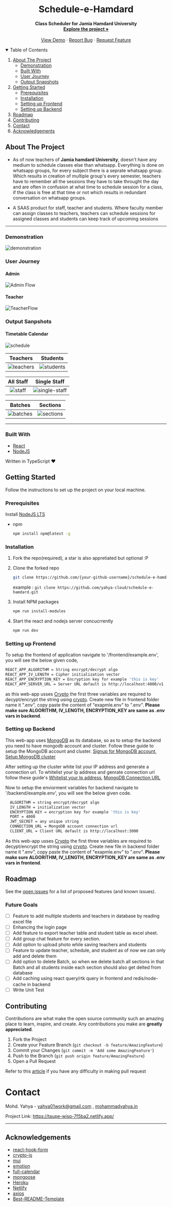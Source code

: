 <!-- PROJECT LOGO -->
<br />
<p align="center">

  <strong>
    <h1 align="center" >Schedule-e-Hamdard</h1>
  </strong>
  
  <p align="center">
    <strong>
      Class Scheduler for Jamia Hamdard University
    </strong>
    <br />
    <a href="https://github.com/yahya-cloud/schedule-e-hamdard"><strong>Explore the project »</strong></a>
    <br />
    <br />
    <a href="https://taupe-wisp-7f5ba2.netlify.app">View Demo</a>
    ·
    <a href="https://github.com/yahya-cloud/schedule-e-hamdard/issues">Report Bug</a>
    ·
    <a href="https://github.com/yahya-cloud/schedule-e-hamdard/issues">Request Feature</a>
  </p>
</p>

<!-- TABLE OF CONTENTS -->
<details open="open">
  <summary>Table of Contents</summary>
  <ol>
    <li>
      <a href="#about-the-project">About The Project</a>
      <ul>
        <li><a href="#demonstration">Demonstration</a></li>
        <li><a href="#built-with">Built With</a></li>
        <li><a href="#user-journey">User Journey</a></li>
        <li><a href="#output-sanpshots">Output Snapshots</a></li>
      </ul>
    </li>
    <li>
      <a href="#getting-started">Getting Started</a>
      <ul>
        <li><a href="#prerequisites">Prerequisites</a></li>
        <li><a href="#installation">Installation</a></li>
        <li><a href="#setting-up-frontend">Setting up Frontend</a></li>
        <li><a href="#setting-up-backend">Setting up Backend</a></li>
      </ul>
    </li>
    <li><a href="#roadmap">Roadmap</a></li>
    <li><a href="#contributing">Contributing</a></li>
    <li><a href="#contact">Contact</a></li>
    <li><a href="#acknowledgements">Acknowledgements</a></li>
  </ol>
</details>

## About The Project

- As of now teachers of <strong>Jamia hamdard University</strong>, doesn't have any medium to schedule classes else than whatsapp. Everything is done on whatsapp groups, for every subject there is a seprate whatsapp group. Which results in creation of multiple group's every semester, teachers have to remember all the sessions they have to take throught the day and are often in confusion at what time to schedule session for a class, if the class is free at that time or not which results in redundant conversation on whatsapp groups.

- A SAAS product for staff, teacher and students. Where faculty member can assign classes to teachers, teachers can schedule sessions for assigned classes and students can keep track of upcoming sessions

---

### Demonstration

![demonstration](https://user-images.githubusercontent.com/59670962/177033313-0f86b9e7-b955-4f4b-b9b1-5abcc3cc046c.png)


### User Journey

#### Admin
![Admin Flow](https://user-images.githubusercontent.com/59670962/177749550-9ff6e631-69b1-4456-9be3-167d917254fc.png)


#### Teacher
![TeacherFlow](https://user-images.githubusercontent.com/59670962/177753298-a2d94b32-8e91-4772-906c-82837f8de98c.png)


### Output Sanpshots

#### Timetable Calendar
![schedule](https://user-images.githubusercontent.com/59670962/177036057-6eeaa60e-70fb-4d7f-8018-6cf49cda622e.png)

|                                                      Teachers                                                      |                                                      Students                                                      |
| :----------------------------------------------------------------------------------------------------------------: | :----------------------------------------------------------------------------------------------------------------: |
| ![teachers](https://user-images.githubusercontent.com/59670962/177036171-6772caa2-1df8-4510-8dd6-636e3aec1705.png) | ![students](https://user-images.githubusercontent.com/59670962/177036213-782b78b8-dbd8-4f5b-bc56-129af316b5ba.png) |

|                                                    All Staff                                                    |                                                      Single Staff                                                      |
| :-------------------------------------------------------------------------------------------------------------: | :--------------------------------------------------------------------------------------------------------------------: |
| ![staff](https://user-images.githubusercontent.com/59670962/177048059-8991a5c2-8cc0-40e4-9560-9a2c0c2dfacf.png) | ![single-staff](https://user-images.githubusercontent.com/59670962/177048344-087d7412-b853-437f-8323-8e7710f07cd5.png) |

|                                                      Batches                                                      |                                                      Sections                                                      |
| :---------------------------------------------------------------------------------------------------------------: | :----------------------------------------------------------------------------------------------------------------: |
| ![batches](https://user-images.githubusercontent.com/59670962/177048157-b130f3b1-fade-42b1-9e7a-a23811f9b183.png) | ![sections](https://user-images.githubusercontent.com/59670962/177048231-c2e67b0e-3287-4357-8f74-912e6d243268.png) |

---

### Built With

- [React](https://reactjs.org/docs/getting-started.html)
- [NodeJS](https://material-ui.com/getting-started/installation/)

Written in TypeScript ♥

## Getting Started

Follow the instructions to set up the project on your local machine.

### Prerequisites

Install [NodeJS LTS](https://nodejs.org/en/)

- npm

  ```sh
  npm install npm@latest -g
  ```

### Installation

1. Fork the repo(required), a star is also appretiated but optional :P

2. Clone the forked repo

   ```sh
   git clone https://github.com/{your-github-username}/schedule-e-hamdard.git
   ```

   example : `git clone https://github.com/yahya-cloud/schedule-e-hamdard.git`

3. Install NPM packages

   ```sh
   npm run install-modules
   ```

4. Start the react and nodejs server concucrrently

   ```sh
   npm run dev
   ```

### Setting up Frontend

To setup the frontend of application navigate to '/frontend/example.env', you will see the below given code,

```sh
REACT_APP_ALGORITHM = String encrypt/decrypt algo
REACT_APP_IV_LENGTH = Cipher initialization vector
REACT_APP_ENCRYPTION_KEY = Encryption key for example 'this is key'
REACT_APP_SERVER_URL = Server URL default is http://localhost:4000/v1
```

as this web-app usses [Crypto](https://cryptojs.gitbook.io/docs/) the first three variables are required to decypt/encrypt the string using [crypto](https://cryptojs.gitbook.io/docs/). Create new file in frontend folder name it ".env", copy paste the content of "exapmle.env" to ".env". <strong>Please make sure ALGORITHM, IV_LENGTH, ENCRYPTION_KEY are same as .env vars in backend</strong>.

### Setting up Backend

This web-app uses [MongoDB](https://www.mongodb.com/cloud/atlas/lp/try2-in?utm_source=google&utm_campaign=gs_apac_india_search_core_brand_atlas_desktop&utm_term=mongodb&utm_medium=cpc_paid_search&utm_ad=e&utm_ad_campaign_id=12212624347&adgroup=115749713423&gclid=CjwKCAjw_ISWBhBkEiwAdqxb9ncTAxa9lxC0XmDJgnSd8gm4hy5RFCV90PWur3538R68wQp_5MH6HBoCcgwQAvD_BwE) as its database, so as to setup the backend you need to have mongodb account and cluster. Follow these guide to setup the MongoDB account and cluster. [Signup for MongoDB account](https://www.mongodb.com/docs/guides/atlas/account/), [Setup MongoDB cluster](https://www.mongodb.com/docs/guides/atlas/cluster/)

After setting up the cluster white list your IP address and generate a connection url. To whitelist your Ip address and genrate connection url follow these guide's [Whitelist your Ip address](https://www.mongodb.com/docs/atlas/security/add-ip-address-to-list/), [MongoDB Connection URL](https://www.mongodb.com/docs/guides/atlas/connection-string/)

Now to setup the enviorment variables for backend navigate to '/backend/example.env', you will see the below given code.

```sh
  ALGORITHM = string encrypt/decrypt algo
  IV_LENGTH = initialization vector
  ENCRYPTION_KEY = encryption key for example 'this is key'
  PORT = 4000
  JWT_SECRET = any unique string
  CONNECTION_URL = MongoDB account connection url
  CLIENT_URL = Client URL default is http://localhost:3000
```

As this web-app usses [Crypto](https://cryptojs.gitbook.io/docs/) the first three variables are required to decypt/encrypt the string using [crypto](https://cryptojs.gitbook.io/docs/). Create new file in backend folder name it ".env", copy paste the content of "exapmle.env" to ".env". <strong>Please make sure ALGORITHM, IV_LENGTH, ENCRYPTION_KEY are same as .env vars in frontend</strong>.

## Roadmap

See the [open issues](https://github.com/yahya-cloud/schedule-e-hamdard/issues) for a list of proposed features (and known issues).

### Future Goals

- [ ] Feature to add multiple students and teachers in database by reading excel file
- [ ] Enhancing the login page
- [ ] Add feature to export teacher table and student table as excel sheet.
- [ ] Add group chat feature for every section.
- [ ] Add option to upload photo while saving teachers and students
- [ ] Feature to update teacher, schedule, and student as of now we can only add and delete them
- [ ] Add option to delete Batch, so when we delete batch all sections in that Batch and all students inside each section should also get delted from database
- [ ] Add caching using react query/rtk query in frontend and redis/node-cache in backend
- [ ] Write Unit Test

## Contributing

Contributions are what make the open source community such an amazing place to learn, inspire, and create. Any contributions you make are **greatly appreciated**.

1. Fork the Project
2. Create your Feature Branch (`git checkout -b feature/AmazingFeature`)
3. Commit your Changes (`git commit -m 'Add some AmazingFeature'`)
4. Push to the Branch (`git push origin feature/AmazingFeature`)
5. Open a Pull Request

Refer to this [article](https://medium.com/geekculture/a-quick-guide-to-create-a-pull-request-on-github-80fc081b8a80) if you have any difficulty in making pull request

# Contact

Mohd. Yahya - yahya01work@gmail.com , [mohammadyahya.in](https://mohammadyahya.in)

Project Link: https://taupe-wisp-7f5ba2.netlify.app/

---

## Acknowledgements

- [react-hook-form](https://react-hook-form.com/)
- [crypto-js](https://www.npmjs.com/package/crypto-js/)
- [mui](https://mui.com/)
- [emotion](https://emotion.sh/)
- [full-calendar](https://fullcalendar.io/)
- [mongoose](https://mongoosejs.com/)
- [Heroku](https://www.heroku.com/)
- [Netlify](https://www.netlify.com/)
- [axios](https://www.npmjs.com/package/axios)
- [Best-README-Template](https://github.com/othneildrew/Best-README-Template)

